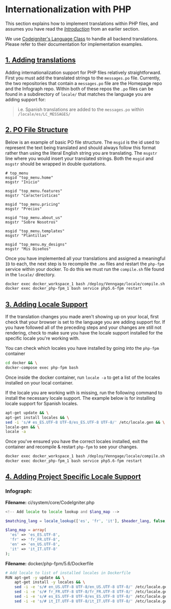 # Internationalization with PHP

This section explains how to implement translations within PHP files, and assumes you have read the *[Introduction](../i18n/introduction)* from an earlier section.

We use <a href="https://www.codeigniter.com/userguide3/libraries/language.html?highlight=language" target="_blank">Codeigniter's Language Class</a> to handle all backend translations. Please refer to their documentation for implementation examples.

## [1. Adding translations](#adding-translations)

Adding internationalization support for PHP files relatively straightforward. First you must add the translated strings to the `messages.po` file. Currently, the two repositories that contain a `messages.po` file are the Homepage repo and the Infograph repo. Within both of these repos the `.po` files can be found in a subdirectory of `locale/` that matches the language you are adding support for:
> i.e. Spanish translations are added to the `messages.po` within `/locale/es/LC_MESSAGES/`

## [2. PO File Structure](#po-structure)

Below is an example of basic PO file structure. The `msgid` is the id used to represent the text being translated and should always follow this format rather than using the literal English string you are translating. The `msgstr` line where you would insert your translated strings. Both the `msgid` and `msgstr` should be wrapped in double quotations.

```po
# top_menu
msgid "top_menu.home"
msgstr "Inicio"

msgid "top_menu.features"
msgstr "Características"

msgid "top_menu.pricing"
msgstr "Precios"

msgid "top_menu.about_us"
msgstr "Sobre Nosotros"

msgid "top_menu.templates"
msgstr "Plantillas"

msgid "top_menu.my_designs"
msgstr "Mis Diseños"
```

Once you have implemented all your translations and assigned a meaningful `ID` to each, the next step is to recompile the `.mo` files and restart the `php-fpm` service within your docker. To do this we must run the `compile.sh` file found in the `locale/` directory.

```sh
docker exec docker_workspace_1 bash /deploy/Venngage/locale/compile.sh && \
docker exec docker_php-fpm_1 bash service php5.6-fpm restart
```

## [3. Adding Locale Support](#locale-support)

If the translation changes you made aren't showing up on your local, first check that your browser is set to the language you are adding support for. If you have followed all of the preceding steps and your changes are still not rendering, check to make sure you have the locale support installed for the specific locale you're working with.

You can check which locales you have installed by going into the `php-fpm` container

```sh
cd docker && \
docker-compose exec php-fpm bash
```

Once inside the docker container, run `locale -a` to get a list of the locales installed on your local container.

If the locale you are working with is missing, run the following command to install the necessary locale support. The example below is for installing locale support for Spanish locales.

```sh
apt-get update && \
apt-get install locales && \
sed -i 's/# es_ES.UTF-8 UTF-8/es_ES.UTF-8 UTF-8/' /etc/locale.gen && \
locale-gen && \
locale -a
```

Once you've ensured you have the correct locales installed, exit the container and recompile & restart `php-fpm` to see your changes.

```sh
docker exec docker_workspace_1 bash /deploy/Venngage/locale/compile.sh && \
docker exec docker_php-fpm_1 bash service php5.6-fpm restart
```

## [4. Adding Project Specific Locale Support](#locale-support)

### Infograph:
**Filename:** ci/system/core/CodeIgniter.php

```php
<!-- Add locale to locale lookup and $lang_map -->

$matching_lang = locale_lookup(['es', 'fr', 'it'], $header_lang, false, 'en');

$lang_map = array(
  'es' => 'es_ES.UTF-8',
  'fr' => 'fr_FR.UTF-8',
  'en' => 'en_US.UTF-8',
  'it' => 'it_IT.UTF-8'
);
```

**Filename:** docker/php-fpm/5.6/Dockerfile

```sh
# Add locale to list of installed locales in Dockerfile
RUN apt-get -y update && \
    apt-get install -y locales && \
    sed -i -e 's/# en_US.UTF-8 UTF-8/en_US.UTF-8 UTF-8/' /etc/locale.gen && \
    sed -i -e 's/# fr_FR.UTF-8 UTF-8/fr_FR.UTF-8 UTF-8/' /etc/locale.gen && \
    sed -i -e 's/# es_ES.UTF-8 UTF-8/es_ES.UTF-8 UTF-8/' /etc/locale.gen && \
    sed -i -e 's/# it_IT.UTF-8 UTF-8/it_IT.UTF-8 UTF-8/' /etc/locale.gen && \
```
